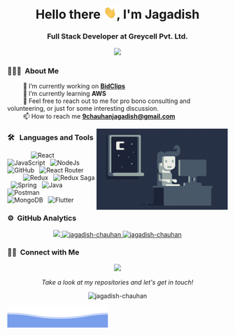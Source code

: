 <h1 align="center">Hello there <img src="https://github.com/jagadish-chauhan/jagadish-chauhan/blob/main/assets/wave.gif?raw=true" width="30px">, I'm Jagadish</h1>

<h3 align="center"/>Full Stack Developer at Greycell Pvt. Ltd.</h3>

<div> 
  <p align="center">
    <img alig src="https://github-profile-trophy.vercel.app/?username=jagadish-chauhan&margin-w=10" />
  </p> 
</div>


### 👨🏻‍💻 &nbsp;About Me

&emsp; &emsp; 🔭 I’m currently working on **[BidClips](https://bidclips.com/)** \
&emsp; &emsp; 🌱 I’m currently learning **AWS** \
&emsp; &emsp; 💬 Feel free to reach out to me for pro bono consulting and volunteering, or just for some interesting discussion. \
&emsp; &emsp; 📫 How to reach me **9chauhanjagadish@gmail.com** 

<img alt="Coding" src="https://github.com/jagadish-chauhan/jagadish-chauhan/blob/main/assets/Night-Coding.gif?raw=true" align="right"/>

### 🛠 &nbsp; Languages and Tools

&emsp; &emsp; &emsp;   ![React](https://img.shields.io/badge/React-20232A?style=for-the-badge&logo=react&logoColor=61DAFB) &nbsp;
![JavaScript](https://img.shields.io/badge/JavaScript-323330?style=for-the-badge&logo=javascript&logoColor=F7DF1E) &nbsp;
![NodeJs](https://img.shields.io/badge/Node.js-339933?style=for-the-badge&logo=nodedotjs&logoColor=white) &nbsp;
![GitHub](https://img.shields.io/badge/GitHub-100000?style=for-the-badge&logo=github&logoColor=white) &nbsp;
![React Router](https://img.shields.io/badge/React_Router-CA4245?style=for-the-badge&logo=react-router&logoColor=white) &nbsp; 
&emsp; &emsp; &emsp;    ![Redux](https://img.shields.io/badge/Redux-593D88?style=for-the-badge&logo=redux&logoColor=white) &nbsp;
![Redux Saga](https://img.shields.io/badge/Redux%20saga-86D46B?style=for-the-badge&logo=redux%20saga&logoColor=999999) &nbsp;
![Spring](https://img.shields.io/badge/Spring-6DB33F?style=for-the-badge&logo=spring&logoColor=white) &nbsp; 
![Java](https://img.shields.io/badge/Java-ED8B00?style=for-the-badge&logo=java&logoColor=white) &nbsp; 
![Postman](https://img.shields.io/badge/Postman-FF6C37?style=for-the-badge&logo=Postman&logoColor=white) &nbsp; 
&emsp; &emsp; &emsp; &emsp; &emsp; &emsp; ![MongoDB](https://img.shields.io/badge/MongoDB-4EA94B?style=for-the-badge&logo=mongodb&logoColor=white) &nbsp;
![Flutter](https://img.shields.io/badge/Flutter-02569B?style=for-the-badge&logo=flutter&logoColor=white) &nbsp;

### ⚙️ &nbsp;GitHub Analytics

<p align="center" margin="5px">
<a href="https://github.com/jagadish-chauhan">

  <img height="180em" src="https://github-readme-stats.vercel.app/api/top-langs?username=jagadish-chauhan&show_icons=true&locale=en&layout=compact&langs_count=58" />
  <img height="180em" src="https://github-readme-stats.vercel.app/api?username=jagadish-chauhan&show_icons=true&locale=en&count_private=true" alt="jagadish-chauhan" />
  <img height="180em" src="https://github-readme-streak-stats.herokuapp.com/?user=jagadish-chauhan&" alt="jagadish-chauhan" />  
</a>
</p>



### 🤝🏻 &nbsp;Connect with Me

<p align="center">
  <a href="https://in.linkedin.com/in/myjagadish">
    <img src="https://img.shields.io/badge/LinkedIn-0077B5?style=for-the-badge&logo=linkedin&logoColor=white&link=https://in.linkedin.com/in/myjagadish" />  
  </a>  
</p>

<p align="center">
  <i>Take a look at my repositories and let's get in touch!</i>
  <p  align="center">
    <img src="https://komarev.com/ghpvc/?username=jagadish-chauhan&label=Profile%20views&color=0e75b6&style=flat" alt="jagadish-chauhan" /> 
  </p> 
  

  ![Jagadish Chauhan](https://raw.githubusercontent.com/jagadish-chauhan/jagadish-chauhan/66fba4d3c6f3165043ee8cddcb95fa51d4feecc1/assets/bottom_header.svg)
</p>

<br>



